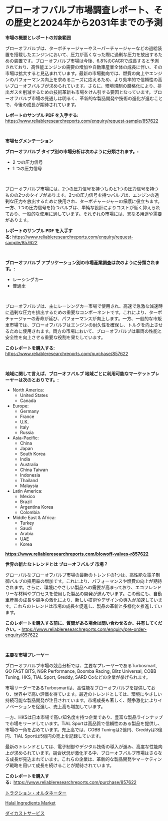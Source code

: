 <p><h1>ブローオフバルブ市場調査レポート、その歴史と2024年から2031年までの予測</h1></p><p><strong>市場の概要とレポートの対象範囲</strong></p>
<p><p>ブローオフバルブは、ターボチャージャーやスーパーチャージャーなどの過給装置を搭載したエンジンにおいて、圧力が高くなった際に過剰な圧力を放出するための装置です。ブローオフバルブ市場は今後、6.8%のCAGRで成長すると予測されており、高性能エンジンの需要の増加や自動車産業全体の成長に伴い、その市場は拡大すると見込まれています。最新の市場動向では、燃費の向上やエンジンのパフォーマンス向上を求めるニーズに応えるため、より効率的で信頼性の高いブローオフバルブが求められています。さらに、環境規制の厳格化により、排出ガスを削減するための技術革新も市場をけん引する要因となっています。ブローオフバルブ市場の見通しは明るく、革新的な製品開発や技術の進化が進むことで、今後の成長が期待されています。</p></p>
<p><strong>レポートのサンプル PDF を入手する:</strong> <a href="https://www.reliableresearchreports.com/enquiry/request-sample/857622">https://www.reliableresearchreports.com/enquiry/request-sample/857622</a></p>
<p>&nbsp;</p>
<p><strong>市場セグメンテーション</strong></p>
<p><strong>ブローオフバルブ タイプ別の市場分析は次のように分類されます。:</strong></p>
<p><ul><li>2 つの圧力信号</li><li>1 つの圧力信号</li></ul></p>
<p>&nbsp;</p>
<p><p>ブローオフバルブ市場には、2つの圧力信号を持つものと1つの圧力信号を持つものの2つのタイプがあります。2つの圧力信号を持つバルブは、エンジンの過剰な圧力を放出するために使用され、ターボチャージャーの保護に役立ちます。一方、1つの圧力信号を持つバルブは、単純な設計によりコストが低く抑えられており、一般的な使用に適しています。それぞれの市場には、異なる用途や需要があります。</p></p>
<p><strong>レポートのサンプル PDF を入手する:</strong>&nbsp;<a href="https://www.reliableresearchreports.com/enquiry/request-sample/857622">https://www.reliableresearchreports.com/enquiry/request-sample/857622</a></p>
<p>&nbsp;</p>
<p><strong> ブローオフバルブ アプリケーション別の市場産業調査は次のように分類されます。:</strong></p>
<p><ul><li>レーシングカー</li><li>普通車</li></ul></p>
<p>&nbsp;</p>
<p><p>ブローオフバルブは、主にレーシングカー市場で使用され、高速で急激な減速時に過剰な圧力を排出するための重要なコンポーネントです。これにより、ターボチャージャーの寿命が延び、パフォーマンスが向上します。一方、一般的な市販車市場では、ブローオフバルブはエンジンの耐久性を確保し、トルクを向上させるために使用されます。両方の市場において、ブローオフバルブは車両の性能と安全性を向上させる重要な役割を果たしています。</p></p>
<p><strong>このレポートを購入する:</strong>&nbsp; <a href="https://www.reliableresearchreports.com/purchase/857622">https://www.reliableresearchreports.com/purchase/857622</a></p>
<p>&nbsp;</p>
<p><strong>地域に関して言えば、ブローオフバルブ 地域ごとに利用可能なマーケットプレーヤーは次のとおりです。:</strong></p>
<p><ul>
    <li>
        North America:
        <ul>
            <li>United States</li>
            <li>Canada</li>
        </ul>
    </li>
    <li>
        Europe:
        <ul>
            <li>Germany</li>
            <li>France</li>
            <li>U.K.</li>
            <li>Italy</li>
            <li>Russia</li>
        </ul>
    </li>
    <li>
        Asia-Pacific:
        <ul>
            <li>China</li>
            <li>Japan</li>
            <li>South Korea</li>
            <li>India</li>
            <li>Australia</li>
            <li>China Taiwan</li>
            <li>Indonesia</li>
            <li>Thailand</li>
            <li>Malaysia</li>
        </ul>
    </li>
    <li>
        Latin America:
        <ul>
            <li>Mexico</li>
            <li>Brazil</li>
            <li>Argentina Korea</li>
            <li>Colombia</li>
        </ul>
    </li>
    <li>
        Middle East & Africa:
        <ul>
            <li>Turkey</li>
            <li>Saudi</li>
            <li>Arabia</li>
            <li>UAE</li>
            <li>Korea</li>
        </ul>
    </li>
    </ul></p>
<p><strong><a href="https://www.reliableresearchreports.com/blowoff-valves-r857622">https://www.reliableresearchreports.com/blowoff-valves-r857622</a></strong>&nbsp;</p>
<p><strong>世界の新たなトレンドとは ブローオフバルブ 市場？</strong></p>
<p><p>グローバルなブローオフバルブ市場の最新のトレンドの1つは、高性能な電子制御バルブの採用率の増加です。これにより、パフォーマンスや燃費の向上が期待されます。さらに、環境にやさしい製品への需要が高まっており、エコフレンドリーな材料やプロセスを使用した製品の開発が進んでいます。この他にも、自動車産業の成長や競争の激化により、新しい技術やデザインの導入が加速しています。これらのトレンドは市場の成長を促進し、製品の革新と多様化を推進しています。</p></p>
<p><strong>このレポートを購入する前に、質問がある場合は問い合わせるか、共有してください。</strong>- <a href="https://www.reliableresearchreports.com/enquiry/pre-order-enquiry/857622">https://www.reliableresearchreports.com/enquiry/pre-order-enquiry/857622</a></p>
<p>&nbsp;</p>
<p><strong>主要な市場プレーヤー</strong></p>
<p><p>ブローオフバルブ市場の競合分析では、主要なプレーヤーであるTurbosmart, GO FAST BITS, NGR Performance, Boomba Racing, Blitz Universal, COBB Tuning, HKS, TiAL Sport, Greddy, SARD Coなどの企業が挙げられます。 </p><p>市場リーダーであるTurbosmartは、高性能なブローオフバルブを提供しており、世界中で高い評価を得ています。最近のトレンドとしては、環境にやさしい持続可能な製品開発が注目されています。市場成長も著しく、競争激化によりイノベーションを促進し、売上高も増加しています。</p><p>一方、HKSは日本市場で高い知名度を持つ企業であり、豊富な製品ラインナップで市場をリードしています。TiAL Sportは高品質で信頼性のある製品を提供し、市場の一角を占めています。売上高では、COBB Tuningは2億円、Greddyは3億円、TiAL Sportは5億円の売上を記録しています。</p><p>最新のトレンドとしては、電子制御やデジタル技術の導入が進み、高度な性能向上が求められています。競合状況が激化する中、ブローオフバルブ市場はさらなる成長が見込まれています。これらの企業は、革新的な製品開発やマーケティング戦略を用いて成長を続けることが期待されています。</p></p>
<p><strong>このレポートを購入する:</strong>&nbsp;&nbsp;<a href="https://www.reliableresearchreports.com/purchase/857622">https://www.reliableresearchreports.com/purchase/857622</a></p>
<p><p><a href="https://github.com/KaydenJohns1964/Market-Research-Report-List-1/blob/main/717390321557.md">トラクション・オルタネーター</a></p><p><a href="https://circular-yam-9b9.notion.site/Halal-Ingredients-Market-Dynamics-2024-2031-Also-about-Its-Market-Trends-Projections-and-Opportun-dc472bd1519343f98b5e15241efd4538">Halal Ingredients Market</a></p><p><a href="https://github.com/marbadji/Market-Research-Report-List-1/blob/main/544867721556.md">ダイカストサービス</a></p></p>